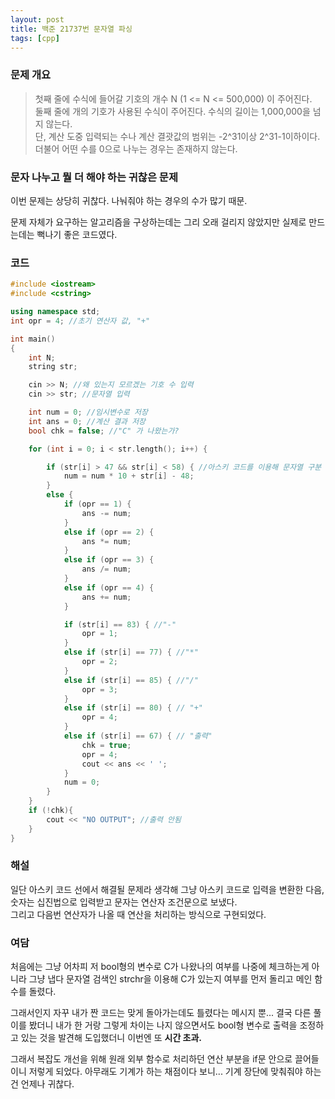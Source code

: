```yaml
---
layout: post
title: 백준 21737번 문자열 파싱
tags: [cpp]
---
```


### 문제 개요

> 첫째 줄에 수식에 들어갈 기호의 개수 N (1 <= N <= 500,000) 이 주어진다.  
둘째 줄에 개의 기호가 사용된 수식이 주어진다. 수식의 길이는 1,000,000을 넘지 않는다.  
단, 계산 도중 입력되는 수나 계산 결괏값의 범위는  -2^31이상  2^31-1이하이다.  
더불어 어떤 수를 0으로 나누는 경우는 존재하지 않는다.

### 문자 나누고 뭘 더 해야 하는 귀찮은 문제

이번 문제는 상당히 귀찮다. 나눠줘야 하는 경우의 수가 많기 때문.

문제 자체가 요구하는 알고리즘을 구상하는데는 그리 오래 걸리지 않았지만  실제로 만드는데는 뻑나기 좋은 코드였다.

### 코드

```c++
#include <iostream>
#include <cstring>

using namespace std;
int opr = 4; //초기 연산자 값, "+"

int main()
{
    int N;
    string str;

    cin >> N; //왜 있는지 모르겠는 기호 수 입력
    cin >> str; //문자열 입력

    int num = 0; //임시변수로 저장
    int ans = 0; //계산 결과 저장
    bool chk = false; //"C" 가 나왔는가?

    for (int i = 0; i < str.length(); i++) {  

        if (str[i] > 47 && str[i] < 58) { //아스키 코드를 이용해 문자열 구분
            num = num * 10 + str[i] - 48;
        }
        else {
            if (opr == 1) {
                ans -= num;
            }
            else if (opr == 2) {
                ans *= num;
            }
            else if (opr == 3) {
                ans /= num;
            }
            else if (opr == 4) {
                ans += num;
            }

            if (str[i] == 83) { //"-"
                opr = 1;
            }
            else if (str[i] == 77) { //"*"
                opr = 2;
            }
            else if (str[i] == 85) { //"/"
                opr = 3;
            }
            else if (str[i] == 80) { // "+"
                opr = 4;
            }
            else if (str[i] == 67) { // "출력"
                chk = true;
                opr = 4;
                cout << ans << ' ';
            }
            num = 0;
        }
    }
    if (!chk){
        cout << "NO OUTPUT"; //출력 안됨
    }
}
```

### 해설

일단 아스키 코드 선에서 해결될 문제라 생각해 그냥 아스키 코드로 입력을 변환한 다음,  
숫자는 십진법으로 입력받고 문자는 연산자 조건문으로 보냈다.  
그리고 다음번 연산자가 나올 때 연산을 처리하는 방식으로 구현되었다.

### 여담

처음에는 그냥 어차피 저 bool형의 변수로 C가 나왔나의 여부를 나중에 체크하는게 아니라  그냥 냅다 문자열 검색인 strchr을 이용해 C가 있는지 여부를 먼저 돌리고 메인 함수를 돌렸다.

그래서인지 자꾸 내가 짠 코드는 맞게 돌아가는데도 틀렸다는 메시지 뿐...  결국 다른 풀이를 봤더니 내가 한 거랑 그렇게 차이는 나지 않으면서도 bool형 변수로 출력을 조정하고 있는 것을 발견해 도입했더니 이번엔 또 **시간 초과.**

그래서 복잡도 개선을 위해 원래 외부 함수로 처리하던 연산 부분을 if문 안으로 끌어들이니 저렇게 되었다. 아무래도 기계가 하는 채점이다 보니... 기계 장단에 맞춰줘야 하는건 언제나 귀찮다.








